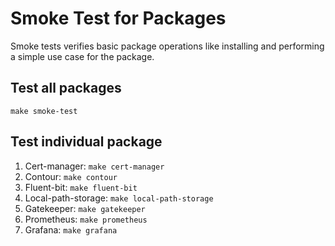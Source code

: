 # Smoke Test for Packages

 Smoke tests verifies basic package operations like installing and performing a simple use case for the package.

## Test all packages

`make smoke-test`

## Test individual package

1. Cert-manager: `make cert-manager`
2. Contour: `make contour`
3. Fluent-bit: `make fluent-bit`
4. Local-path-storage: `make local-path-storage`
5. Gatekeeper: `make gatekeeper`
6. Prometheus: `make prometheus`
7. Grafana: `make grafana`
